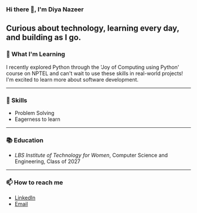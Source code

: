 ### Hi there 👋, I'm Diya Nazeer

Curious about technology, learning every day, and building as I go.
---

### 🌱 What I'm Learning
I recently explored Python through the 'Joy of Computing using Python' course on NPTEL and can't wait to use these skills in real-world projects! I'm excited to learn more about software development.

---

### 🌟 Skills
- Problem Solving
- Eagerness to learn

---

### 📚 Education
- *LBS Institute of Technology for Women*, Computer Science and Engineering, Class of 2027

---


### 📫 How to reach me
- [LinkedIn](linkedin.com/in/diyanazeer)
- [Email](diyanazeereng@gmail.com)
